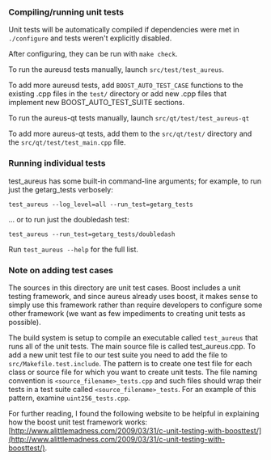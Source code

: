 ### Compiling/running unit tests

Unit tests will be automatically compiled if dependencies were met in `./configure`
and tests weren't explicitly disabled.

After configuring, they can be run with `make check`.

To run the aureusd tests manually, launch `src/test/test_aureus`.

To add more aureusd tests, add `BOOST_AUTO_TEST_CASE` functions to the existing
.cpp files in the `test/` directory or add new .cpp files that
implement new BOOST_AUTO_TEST_SUITE sections.

To run the aureus-qt tests manually, launch `src/qt/test/test_aureus-qt`

To add more aureus-qt tests, add them to the `src/qt/test/` directory and
the `src/qt/test/test_main.cpp` file.

### Running individual tests

test_aureus has some built-in command-line arguments; for
example, to run just the getarg_tests verbosely:

    test_aureus --log_level=all --run_test=getarg_tests

... or to run just the doubledash test:

    test_aureus --run_test=getarg_tests/doubledash

Run `test_aureus --help` for the full list.

### Note on adding test cases

The sources in this directory are unit test cases.  Boost includes a
unit testing framework, and since aureus already uses boost, it makes
sense to simply use this framework rather than require developers to
configure some other framework (we want as few impediments to creating
unit tests as possible).

The build system is setup to compile an executable called `test_aureus`
that runs all of the unit tests.  The main source file is called
test_aureus.cpp. To add a new unit test file to our test suite you need 
to add the file to `src/Makefile.test.include`. The pattern is to create 
one test file for each class or source file for which you want to create 
unit tests.  The file naming convention is `<source_filename>_tests.cpp` 
and such files should wrap their tests in a test suite 
called `<source_filename>_tests`. For an example of this pattern, 
examine `uint256_tests.cpp`.

For further reading, I found the following website to be helpful in
explaining how the boost unit test framework works:
[http://www.alittlemadness.com/2009/03/31/c-unit-testing-with-boosttest/](http://www.alittlemadness.com/2009/03/31/c-unit-testing-with-boosttest/).
